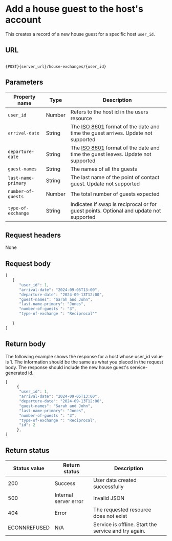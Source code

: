 # Add a house guest to the host's account

This creates a record of a new house guest for a specific host `user_id`.

## URL

```shell

{POST}{server_url}/house-exchanges/{user_id}
```

## Parameters

| Property name | Type | Description |
| ------------- | ----------- | ----------- |
| `user_id` | Number | Refers to the host id in the users resource |
| `arrival-date` | String | The [ISO 8601](https://en.wikipedia.org/wiki/ISO_8601) format of the date and time the guest arrives. Update not supported |
| `departure-date` | String | The [ISO 8601](https://en.wikipedia.org/wiki/ISO_8601) format of the date and time the guest leaves. Update not supported |
| `guest-names` | String |The names of all the guests |
| `last-name-primary` | String |The last name of the point of contact guest. Update not supported |
| `number-of-guests` | Number |The total number of guests expected |
| `type-of-exchange` | String |Indicates if swap is reciprocal or for guest points. Optional and update not supported |

## Request headers

None

## Request body

```js
[
   {
      "user_id": 1,
      "arrival-date": "2024-09-05T13:00",
      "departure-date": "2024-09-13T12:00", 
      "guest-names": "Sarah and John",
      "last-name-primary": "Jones",
      "number-of-guests ": "3",
      "type-of-exchange ": "Reciprocal"" 
    
   }
]
```

## Return body

The following example shows the response for a host whose user_id value is 1. The information should be the same as what you placed in the request body. The response should include the new house guest's service-generated id.

```js
[
     {
      "user_id": 1,
      "arrival-date": "2024-09-05T13:00",
      "departure-date": "2024-09-13T12:00", 
      "guest-names": "Sarah and John",
      "last-name-primary": "Jones",
      "number-of-guests ": "3",
      "type-of-exchange ": "Reciprocal",  
      "id": 2
     },
]
```

## Return status

| Status value | Return status | Description |
| ------------- | ----------- | ----------- |
| 200 | Success | User data created successfully |
| 500 | Internal server error | Invalid JSON |
| 404 | Error | The requested resource does not exist |
| ECONNREFUSED | N/A | Service is offline. Start the service and try again. |
